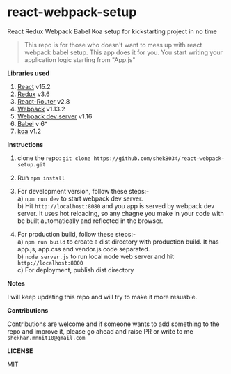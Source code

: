 # react-webpack-setup
React Redux Webpack Babel Koa setup for kickstarting project in no time

> This repo is for those who doesn't want to mess up with react webpack babel setup. This app does it for you. You start writing your application logic starting from "App.js"

**Libraries used**

1. [React](https://facebook.github.io/react/) v15.2
2. [Redux](http://redux.js.org/) v3.6
3. [React-Router](https://github.com/ReactTraining/react-router) v2.8
4. [Webpack](https://webpack.github.io/) v1.13.2
5. [Webpack dev server](https://github.com/webpack/webpack-dev-server) v1.16
6. [Babel](http://babeljs.io/) v 6^
7. [koa](http://koajs.com/) v1.2

**Instructions**

1. clone the repo: ```git clone https://github.com/shek8034/react-webpack-setup.git```

2. Run ```npm install```

3. For development version, follow these steps:-  
  a) ```npm run dev``` to start webpack dev server.  
  b) Hit ```http://localhost:8080``` and you app is served by webpack dev server. It uses hot reloading, so any chagne you make in your code with be built automatically and reflected in the browser.

4. For production build, follow these steps:-  
  a) ```npm run build``` to create a dist directory with production build. It has app.js, app.css and vendor.js code separated.  
  b) ```node server.js``` to run local node web server and hit ```http://localhost:8000```  
  c) For deployment, publish dist directory

**Notes**

I will keep updating this repo and will try to make it more resuable.

**Contributions**

Contributions are welcome and if someone wants to add something to the repo and improve it, please go ahead and raise PR or write to me ```shekhar.mnnit10@gmail.com```

**LICENSE**

MIT
